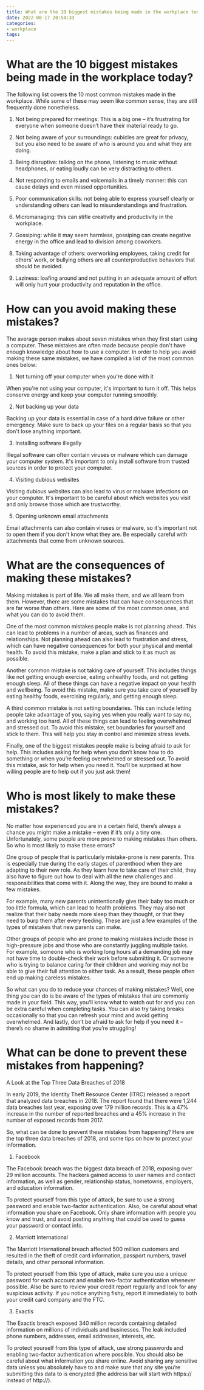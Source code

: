 ```yaml
---
title: What are the 10 biggest mistakes being made in the workplace today
date: 2022-08-17 20:54:33
categories:
- workplace
tags:
---
```



#  What are the 10 biggest mistakes being made in the workplace today?

The following list covers the 10 most common mistakes made in the workplace. While some of these may seem like common sense, they are still frequently done nonetheless.

1. Not being prepared for meetings: This is a big one – it’s frustrating for everyone when someone doesn’t have their material ready to go.

2. Not being aware of your surroundings: cubicles are great for privacy, but you also need to be aware of who is around you and what they are doing.

3. Being disruptive: talking on the phone, listening to music without headphones, or eating loudly can be very distracting to others.

4. Not responding to emails and voicemails in a timely manner: this can cause delays and even missed opportunities.

5. Poor communication skills: not being able to express yourself clearly or understanding others can lead to misunderstandings and frustration.

6. Micromanaging: this can stifle creativity and productivity in the workplace.

7. Gossiping: while it may seem harmless, gossiping can create negative energy in the office and lead to division among coworkers.

8. Taking advantage of others: overworking employees, taking credit for others’ work, or bullying others are all counterproductive behaviors that should be avoided.

9. Laziness: loafing around and not putting in an adequate amount of effort will only hurt your productivity and reputation in the office.

#  How can you avoid making these mistakes?

The average person makes about seven mistakes when they first start using a computer. These mistakes are often made because people don't have enough knowledge about how to use a computer. In order to help you avoid making these same mistakes, we have compiled a list of the most common ones below:

1. Not turning off your computer when you're done with it

When you're not using your computer, it's important to turn it off. This helps conserve energy and keep your computer running smoothly.

2. Not backing up your data

Backing up your data is essential in case of a hard drive failure or other emergency. Make sure to back up your files on a regular basis so that you don't lose anything important.

3. Installing software illegally

Illegal software can often contain viruses or malware which can damage your computer system. It's important to only install software from trusted sources in order to protect your computer.

4. Visiting dubious websites

Visiting dubious websites can also lead to virus or malware infections on your computer. It's important to be careful about which websites you visit and only browse those which are trustworthy.

5. Opening unknown email attachments

Email attachments can also contain viruses or malware, so it's important not to open them if you don't know what they are. Be especially careful with attachments that come from unknown sources.

#  What are the consequences of making these mistakes?

Making mistakes is part of life. We all make them, and we all learn from them. However, there are some mistakes that can have consequences that are far worse than others. Here are some of the most common ones, and what you can do to avoid them.

One of the most common mistakes people make is not planning ahead. This can lead to problems in a number of areas, such as finances and relationships. Not planning ahead can also lead to frustration and stress, which can have negative consequences for both your physical and mental health. To avoid this mistake, make a plan and stick to it as much as possible.

Another common mistake is not taking care of yourself. This includes things like not getting enough exercise, eating unhealthy foods, and not getting enough sleep. All of these things can have a negative impact on your health and wellbeing. To avoid this mistake, make sure you take care of yourself by eating healthy foods, exercising regularly, and getting enough sleep.

A third common mistake is not setting boundaries. This can include letting people take advantage of you, saying yes when you really want to say no, and working too hard. All of these things can lead to feeling overwhelmed and stressed out. To avoid this mistake, set boundaries for yourself and stick to them. This will help you stay in control and minimize stress levels.

Finally, one of the biggest mistakes people make is being afraid to ask for help. This includes asking for help when you don’t know how to do something or when you’re feeling overwhelmed or stressed out. To avoid this mistake, ask for help when you need it. You’ll be surprised at how willing people are to help out if you just ask them!

#  Who is most likely to make these mistakes?

No matter how experienced you are in a certain field, there’s always a chance you might make a mistake – even if it’s only a tiny one. Unfortunately, some people are more prone to making mistakes than others. So who is most likely to make these errors?

One group of people that is particularly mistake-prone is new parents. This is especially true during the early stages of parenthood when they are adapting to their new role. As they learn how to take care of their child, they also have to figure out how to deal with all the new challenges and responsibilities that come with it. Along the way, they are bound to make a few mistakes.

For example, many new parents unintentionally give their baby too much or too little formula, which can lead to health problems. They may also not realize that their baby needs more sleep than they thought, or that they need to burp them after every feeding. These are just a few examples of the types of mistakes that new parents can make.

Other groups of people who are prone to making mistakes include those in high-pressure jobs and those who are constantly juggling multiple tasks. For example, someone who is working long hours at a demanding job may not have time to double-check their work before submitting it. Or someone who is trying to balance caring for their children and working may not be able to give their full attention to either task. As a result, these people often end up making careless mistakes.

So what can you do to reduce your chances of making mistakes? Well, one thing you can do is be aware of the types of mistakes that are commonly made in your field. This way, you’ll know what to watch out for and you can be extra careful when completing tasks. You can also try taking breaks occasionally so that you can refresh your mind and avoid getting overwhelmed. And lastly, don’t be afraid to ask for help if you need it – there’s no shame in admitting that you’re struggling!

#  What can be done to prevent these mistakes from happening?

A Look at the Top Three Data Breaches of 2018

In early 2019, the Identity Theft Resource Center (ITRC) released a report that analyzed data breaches in 2018. The report found that there were 1,244 data breaches last year, exposing over 179 million records. This is a 47% increase in the number of reported breaches and a 45% increase in the number of exposed records from 2017.

So, what can be done to prevent these mistakes from happening? Here are the top three data breaches of 2018, and some tips on how to protect your information.

1. Facebook

The Facebook breach was the biggest data breach of 2018, exposing over 29 million accounts. The hackers gained access to user names and contact information, as well as gender, relationship status, hometowns, employers, and education information.

To protect yourself from this type of attack, be sure to use a strong password and enable two-factor authentication. Also, be careful about what information you share on Facebook. Only share information with people you know and trust, and avoid posting anything that could be used to guess your password or contact info.

2. Marriott International

The Marriott International breach affected 500 million customers and resulted in the theft of credit card information, passport numbers, travel details, and other personal information.

To protect yourself from this type of attack, make sure you use a unique password for each account and enable two-factor authentication whenever possible. Also be sure to review your credit report regularly and look for any suspicious activity. If you notice anything fishy, report it immediately to both your credit card company and the FTC.

3. Exactis

The Exactis breach exposed 340 million records containing detailed information on millions of individuals and businesses. The leak included phone numbers, addresses, email addresses, interests, etc.

To protect yourself from this type of attack, use strong passwords and enabling two-factor authentication where possible. You should also be careful about what information you share online. Avoid sharing any sensitive data unless you absolutely have to and make sure that any site you’re submitting this data to is encrypted (the address bar will start with https:// instead of http://).